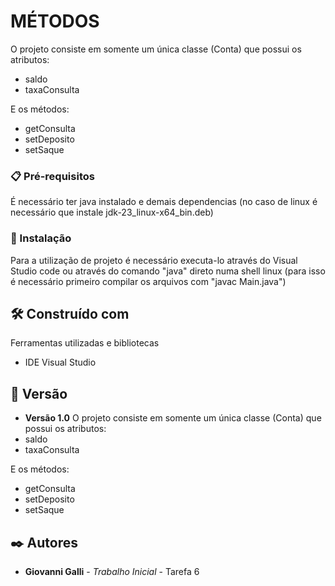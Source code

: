 # MÉTODOS

O projeto consiste em somente um única classe (Conta) que possui os atributos:
* saldo
* taxaConsulta

E os métodos:
* getConsulta
* setDeposito
* setSaque

### 📋 Pré-requisitos

É necessário ter java instalado e demais dependencias (no caso de linux é necessário que instale jdk-23_linux-x64_bin.deb)

### 🔧 Instalação

Para a utilização de projeto é necessário executa-lo através do Visual Studio code ou através do comando "java" direto numa shell linux (para isso é necessário primeiro compilar os arquivos com "javac Main.java")

## 🛠️ Construído com

Ferramentas utilizadas e bibliotecas

* IDE Visual Studio

## 📌 Versão

* **Versão 1.0** O projeto consiste em somente um única classe (Conta) que possui os atributos:
* saldo
* taxaConsulta

E os métodos:
* getConsulta
* setDeposito
* setSaque

## ✒️ Autores

* **Giovanni Galli** - *Trabalho Inicial* - Tarefa 6

